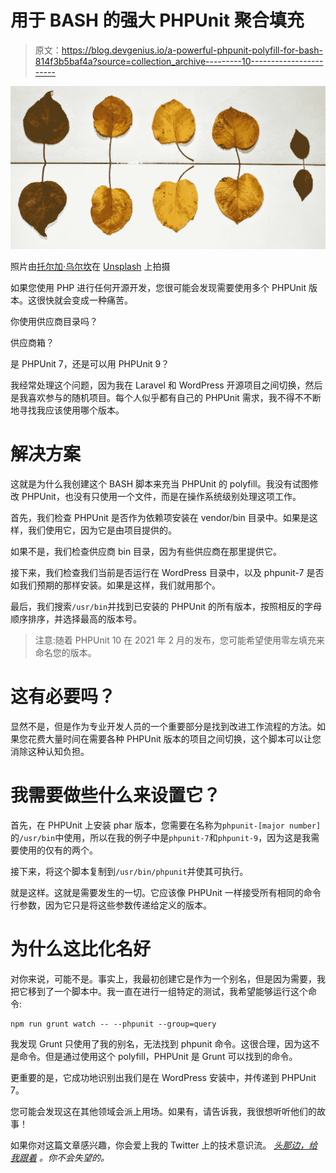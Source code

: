 # 用于 BASH 的强大 PHPUnit 聚合填充

> 原文：<https://blog.devgenius.io/a-powerful-phpunit-polyfill-for-bash-814f3b5baf4a?source=collection_archive---------10----------------------->

![](img/dfbeaa054e51f6b12ebd1535ea19a5ea.png)

照片由[托尔加·乌尔坎](https://unsplash.com/@tolga__?utm_source=medium&utm_medium=referral)在 [Unsplash](https://unsplash.com?utm_source=medium&utm_medium=referral) 上拍摄

如果您使用 PHP 进行任何开源开发，您很可能会发现需要使用多个 PHPUnit 版本。这很快就会变成一种痛苦。

你使用供应商目录吗？

供应商箱？

是 PHPUnit 7，还是可以用 PHPUnit 9？

我经常处理这个问题，因为我在 Laravel 和 WordPress 开源项目之间切换，然后是我喜欢参与的随机项目。每个人似乎都有自己的 PHPUnit 需求，我不得不不断地寻找我应该使用哪个版本。

# 解决方案

这就是为什么我创建这个 BASH 脚本来充当 PHPUnit 的 polyfill。我没有试图修改 PHPUnit，也没有只使用一个文件，而是在操作系统级别处理这项工作。

首先，我们检查 PHPUnit 是否作为依赖项安装在 vendor/bin 目录中。如果是这样，我们使用它，因为它是由项目提供的。

如果不是，我们检查供应商 bin 目录，因为有些供应商在那里提供它。

接下来，我们检查我们当前是否运行在 WordPress 目录中，以及 phpunit-7 是否如我们预期的那样安装。如果是这样，我们就用那个。

最后，我们搜索`/usr/bin`并找到已安装的 PHPUnit 的所有版本，按照相反的字母顺序排序，并选择最高的版本号。

> 注意:随着 PHPUnit 10 在 2021 年 2 月的发布，您可能希望使用零左填充来命名您的版本。

# 这有必要吗？

显然不是，但是作为专业开发人员的一个重要部分是找到改进工作流程的方法。如果您花费大量时间在需要各种 PHPUnit 版本的项目之间切换，这个脚本可以让您消除这种认知负担。

# 我需要做些什么来设置它？

首先，在 PHPUnit 上安装 phar 版本，您需要在名称为`phpunit-[major number]`的`/usr/bin`中使用，所以在我的例子中是`phpunit-7`和`phpunit-9`，因为这是我需要使用的仅有的两个。

接下来，将这个脚本复制到`/usr/bin/phpunit`并使其可执行。

就是这样。这就是需要发生的一切。它应该像 PHPUnit 一样接受所有相同的命令行参数，因为它只是将这些参数传递给定义的版本。

# 为什么这比化名好

对你来说，可能不是。事实上，我最初创建它是作为一个别名，但是因为需要，我把它移到了一个脚本中。我一直在进行一组特定的测试，我希望能够运行这个命令:

```
npm run grunt watch -- --phpunit --group=query
```

我发现 Grunt 只使用了我的别名，无法找到 phpunit 命令。这很合理，因为这不是命令。但是通过使用这个 polyfill，PHPUnit 是 Grunt 可以找到的命令。

更重要的是，它成功地识别出我们是在 WordPress 安装中，并传递到 PHPUnit 7。

您可能会发现这在其他领域会派上用场。如果有，请告诉我，我很想听听他们的故事！

如果你对这篇文章感兴趣，你会爱上我的 Twitter 上的技术意识流。 [*头那边，给我跟着*](https://twitter.com/n00bJackleCity) *。你不会失望的。*